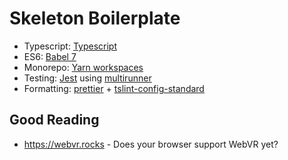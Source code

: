 # Skeleton Boilerplate

- Typescript: [Typescript](https://www.typescriptlang.org)
- ES6: [Babel 7](https://babeljs.io/)
- Monorepo: [Yarn workspaces](https://yarnpkg.com/en/docs/workspaces)
- Testing: [Jest](https://facebook.github.io/jest/) using [multirunner](https://facebook.github.io/jest/blog/2017/05/06/jest-20-delightful-testing-multi-project-runner.html)
- Formatting: [prettier](https://github.com/prettier/prettier) + [tslint-config-standard](https://github.com/blakeembrey/tslint-config-standard)

## Good Reading

- <https://webvr.rocks> - Does your browser support WebVR yet?